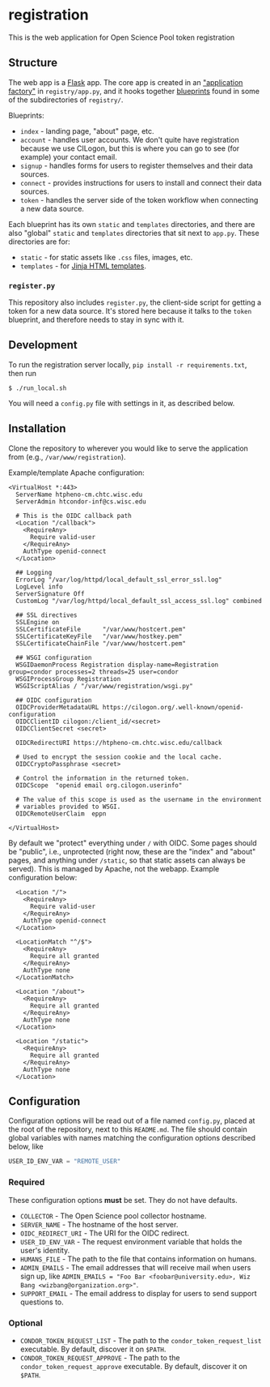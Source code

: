 # registration

This is the web application for Open Science Pool token registration

## Structure

The web app is a [Flask](https://flask.palletsprojects.com/) app.
The core app is created in an 
["application factory"](https://flask.palletsprojects.com/en/1.1.x/patterns/appfactories/)
in `registry/app.py`,
and it hooks together 
[blueprints](https://flask.palletsprojects.com/en/1.1.x/tutorial/views/)
found in some of the subdirectories of `registry/`.

Blueprints:
- `index` - landing page, "about" page, etc.
- `account` - handles user accounts. We don't quite have registration because we use CILogon, but this is where you can go to see (for example) your contact email.
- `signup` - handles forms for users to register themselves and their data sources.
- `connect` - provides instructions for users to install and connect their data sources.
- `token` - handles the server side of the token workflow when connecting a new data source.

Each blueprint has its own `static` and `templates` directories, and there
are also "global" `static` and `templates` directories that sit next to
`app.py`. These directories are for:
- `static` - for static assets like `.css` files, images, etc.
- `templates` - for [Jinja HTML templates](https://flask.palletsprojects.com/en/1.1.x/templating/).

### `register.py`

This repository also includes `register.py`, the client-side script for
getting a token for a new data source.
It's stored here because it talks to the `token` blueprint, and therefore
needs to stay in sync with it.

## Development

To run the registration server locally, `pip install -r requirements.txt`, then run

```console
$ ./run_local.sh
```

You will need a `config.py` file with settings in it, as described below.

## Installation

Clone the repository to wherever you would like to serve the application from
(e.g., `/var/www/registration`).

Example/template Apache configuration:
```
<VirtualHost *:443>
  ServerName htpheno-cm.chtc.wisc.edu
  ServerAdmin htcondor-inf@cs.wisc.edu

  # This is the OIDC callback path
  <Location "/callback">
    <RequireAny>
      Require valid-user
    </RequireAny>
    AuthType openid-connect
  </Location>

  ## Logging
  ErrorLog "/var/log/httpd/local_default_ssl_error_ssl.log"
  LogLevel info
  ServerSignature Off
  CustomLog "/var/log/httpd/local_default_ssl_access_ssl.log" combined 

  ## SSL directives
  SSLEngine on
  SSLCertificateFile      "/var/www/hostcert.pem"
  SSLCertificateKeyFile   "/var/www/hostkey.pem"
  SSLCertificateChainFile "/var/www/hostcert.pem"

  ## WSGI configuration
  WSGIDaemonProcess Registration display-name=Registration group=condor processes=2 threads=25 user=condor
  WSGIProcessGroup Registration
  WSGIScriptAlias / "/var/www/registration/wsgi.py"

  ## OIDC configuration
  OIDCProviderMetadataURL https://cilogon.org/.well-known/openid-configuration
  OIDCClientID cilogon:/client_id/<secret>
  OIDCClientSecret <secret>

  OIDCRedirectURI https://htpheno-cm.chtc.wisc.edu/callback

  # Used to encrypt the session cookie and the local cache.
  OIDCCryptoPassphrase <secret>

  # Control the information in the returned token.
  OIDCScope  "openid email org.cilogon.userinfo"

  # The value of this scope is used as the username in the environment
  # variables provided to WSGI.
  OIDCRemoteUserClaim  eppn

</VirtualHost>
```

By default we "protect" everything under `/` with OIDC.
Some pages should be "public", i.e., unprotected 
(right now, these are the 
"index" and "about" pages, and anything under `/static`, 
so that static assets can always be served).
This is managed by Apache, not the webapp.
Example configuration below:

```
  <Location "/">
    <RequireAny>
      Require valid-user
    </RequireAny>
    AuthType openid-connect
  </Location>

  <LocationMatch "^/$">
    <RequireAny>
      Require all granted
    </RequireAny>
    AuthType none
  </LocationMatch>

  <Location "/about">
    <RequireAny>
      Require all granted
    </RequireAny>
    AuthType none
  </Location>

  <Location "/static">
    <RequireAny>
      Require all granted
    </RequireAny>
    AuthType none
  </Location>
```


## Configuration

Configuration options will be read out of a file named `config.py`, placed at the
root of the repository, next to this `README.md`. The file should contain
global variables with names matching the configuration options described below,
like
```python
USER_ID_ENV_VAR = "REMOTE_USER"
```

### Required

These configuration options **must** be set.
They do not have defaults.

* `COLLECTOR` - The Open Science pool collector hostname.
* `SERVER_NAME` - The hostname of the host server.
* `OIDC_REDIRECT_URI` - The URI for the OIDC redirect.
* `USER_ID_ENV_VAR` - The request environment variable that holds the user's identity.
* `HUMANS_FILE` - The path to the file that contains information on humans.
* `ADMIN_EMAILS` - The email addresses that will receive mail when users sign up, like `ADMIN_EMAILS = "Foo Bar <foobar@university.edu>, Wiz Bang <wizbang@organization.org>"`.
* `SUPPORT_EMAIL` - The email address to display for users to send support questions to.

### Optional

* `CONDOR_TOKEN_REQUEST_LIST` - The path to the `condor_token_request_list` executable. By default, discover it on `$PATH`.
* `CONDOR_TOKEN_REQUEST_APPROVE` - The path to the `condor_token_request_approve` executable. By default, discover it on `$PATH`.
